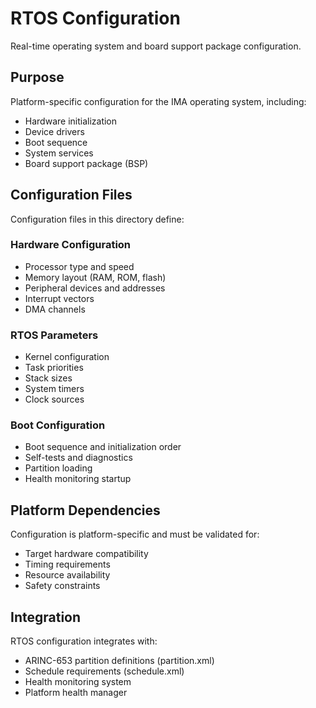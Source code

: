 # RTOS Configuration

Real-time operating system and board support package configuration.

## Purpose

Platform-specific configuration for the IMA operating system, including:
- Hardware initialization
- Device drivers
- Boot sequence
- System services
- Board support package (BSP)

## Configuration Files

Configuration files in this directory define:

### Hardware Configuration
- Processor type and speed
- Memory layout (RAM, ROM, flash)
- Peripheral devices and addresses
- Interrupt vectors
- DMA channels

### RTOS Parameters
- Kernel configuration
- Task priorities
- Stack sizes
- System timers
- Clock sources

### Boot Configuration
- Boot sequence and initialization order
- Self-tests and diagnostics
- Partition loading
- Health monitoring startup

## Platform Dependencies

Configuration is platform-specific and must be validated for:
- Target hardware compatibility
- Timing requirements
- Resource availability
- Safety constraints

## Integration

RTOS configuration integrates with:
- ARINC-653 partition definitions (partition.xml)
- Schedule requirements (schedule.xml)
- Health monitoring system
- Platform health manager
